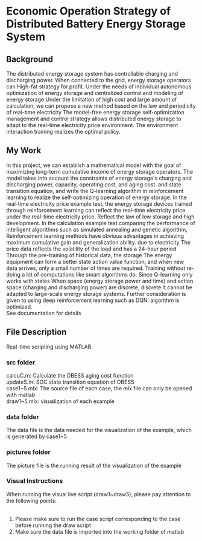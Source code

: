 # Economic Operation Strategy of Distributed Battery Energy Storage System
## Background
The distributed energy storage system has controllable charging and discharging power. When connected to the grid, energy storage operators can
High-fat strategy for profit. Under the needs of individual autonomous optimization of energy storage and centralized control and modeling of energy storage
Under the limitation of high cost and large amount of calculation, we can propose a new method based on the law and periodicity of real-time electricity
The model-free energy storage self-optimization management and control strategy allows distributed energy storage to adapt to the real-time electricity price environment.
The environment interaction training realizes the optimal policy.
## My Work
In this project, we can establish a mathematical model with the goal of maximizing long-term cumulative income of energy storage operators. The model takes into account the constraints of energy storage's charging and discharging power, capacity, operating cost, and aging cost.
and state transition equation, and write the Q-learning algorithm in reinforcement learning to realize the self-optimizing operation of energy storage.
In the real-time electricity price example test, the energy storage devices trained through reinforcement learning can reflect the real-time electricity price under the real-time electricity price.
Reflect the law of low storage and high development. In the calculation example test comparing the performance of intelligent algorithms such as simulated annealing and genetic algorithm,
Reinforcement learning methods have obvious advantages in achieving maximum cumulative gain and generalization ability. due to electricity
The price data reflects the volatility of the load and has a 24-hour period. Through the pre-training of historical data, the storage
The energy equipment can form a better state action value function, and when new data arrives, only a small number of times are required.
Training without re-doing a lot of computations like smart algorithms do. Since Q-learning only works with states
When space (energy storage power and time) and action space (charging and discharging power) are discrete, discrete
It cannot be adapted to large-scale energy storage systems. Further consideration is given to using deep reinforcement learning such as DQN.
algorithm is optimized. <br>
See documentation for details

## File Description
Real-time scripting using MATLAB
### src folder
calcuC.m: Calculate the DBESS aging cost function <br>
updateS.m: SOC state transition equation of DBESS <br>
case1~5.mlx: The source file of each case, the mlx file can only be opened with matlab <br>
draw1~5.mlx: visualization of each example <br>
### data folder
The data file is the data needed for the visualization of the example, which is generated by case1~5 <br>
### pictures folder
The picture file is the running result of the visualization of the example
### Visual Instructions
When running the visual live script (draw1~draw5), please pay attention to the following points:<br>
<br>
1. Please make sure to run the case script corresponding to the case before running the draw script
2. Make sure the data file is imported into the working folder of matlab
